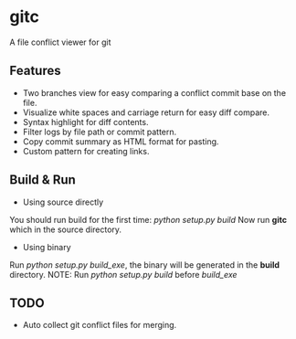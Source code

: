 # gitc

A file conflict viewer for git

## Features

* Two branches view for easy comparing a conflict commit base on the file.
* Visualize white spaces and carriage return for easy diff compare.
* Syntax highlight for diff contents.
* Filter logs by file path or commit pattern.
* Copy commit summary as HTML format for pasting.
* Custom pattern for creating links.

## Build & Run

- Using source directly

You should run build for the first time: *python setup.py build*
Now run **gitc** which in the source directory.

- Using binary

Run *python setup.py build_exe*, the binary will be generated in the **build** directory.
NOTE: Run *python setup.py build* before *build_exe*


## TODO

* Auto collect git conflict files for merging.

